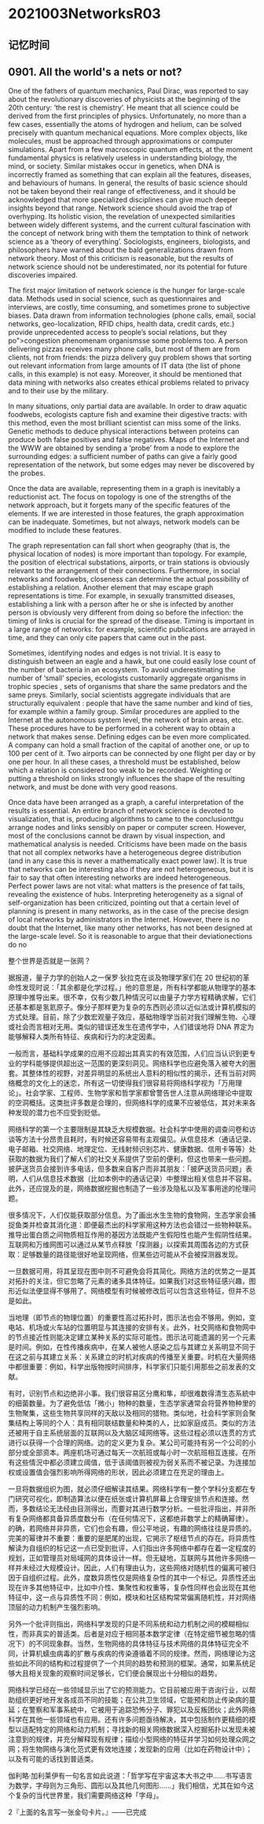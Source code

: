 # 2021003NetworksR03

## 记忆时间

## 0901. All the world's a nets or not?

One of the fathers of quantum mechanics, Paul Dirac, was reported to say about the revolutionary discoveries of physicists at the beginning of the 20th century: ‘the rest is chemistry’. He meant that all science could be derived from the first principles of physics. Unfortunately, no more than a few cases, essentially the atoms of hydrogen and helium, can be solved precisely with quantum mechanical equations. More complex objects, like molecules, must be approached through approximations or computer simulations. Apart from a few macroscopic quantum effects, at the moment fundamental physics is relatively useless in understanding biology, the mind, or society. Similar mistakes occur in genetics, when DNA is incorrectly framed as something that can explain all the features, diseases, and behaviours of humans. In general, the results of basic science should not be taken beyond their real range of effectiveness, and it should be acknowledged that more specialized disciplines can give much deeper insights beyond that range. Network science should avoid the trap of overhyping. Its holistic vision, the revelation of unexpected similarities between widely different systems, and the current cultural fascination with the concept of network bring with them the temptation to think of network science as a ‘theory of everything’. Sociologists, engineers, biologists, and philosophers have warned about the bald generalizations drawn from network theory. Most of this criticism is reasonable, but the results of network science should not be underestimated, nor its potential for future discoveries impaired.

The first major limitation of network science is the hunger for large-scale data. Methods used in social science, such as questionnaires and interviews, are costly, time consuming, and sometimes prone to subjective biases. Data drawn from information technologies (phone calls, email, social networks, geo-localization, RFID chips, health data, credit cards, etc.) provide unprecedented access to people’s social relations, but they po">congestion phenomenam organismsse some problems too. A person delivering pizzas receives many phone calls, but most of them are from clients, not from friends: the pizza delivery guy problem shows that sorting out relevant information from large amounts of IT data (the list of phone calls, in this example) is not easy. Moreover, it should be mentioned that data mining with networks also creates ethical problems related to privacy and to their use by the military.

In many situations, only partial data are available. In order to draw aquatic foodwebs, ecologists capture fish and examine their digestive tracts: with this method, even the most brilliant scientist can miss some of the links. Genetic methods to deduce physical interactions between proteins can produce both false positives and false negatives. Maps of the Internet and the WWW are obtained by sending a ‘probe’ from a node to explore the surrounding edges: a sufficient number of paths can give a fairly good representation of the network, but some edges may never be discovered by the probes.

Once the data are available, representing them in a graph is inevitably a reductionist act. The focus on topology is one of the strengths of the network approach, but it forgets many of the specific features of the elements. If we are interested in those features, the graph approximation can be inadequate. Sometimes, but not always, network models can be modified to include these features.

The graph representation can fall short when geography (that is, the physical location of nodes) is more important than topology. For example, the position of electrical substations, airports, or train stations is obviously relevant to the arrangement of their connections. Furthermore, in social networks and foodwebs, closeness can determine the actual possibility of establishing a relation. Another element that may escape graph representations is time. For example, in sexually transmitted diseases, establishing a link with a person after he or she is infected by another person is obviously very different from doing so before the infection: the timing of links is crucial for the spread of the disease. Timing is important in a large range of networks: for example, scientific publications are arrayed in time, and they can only cite papers that came out in the past.

Sometimes, identifying nodes and edges is not trivial. It is easy to distinguish between an eagle and a hawk, but one could easily lose count of the number of bacteria in an ecosystem. To avoid underestimating the number of ‘small’ species, ecologists customarily aggregate organisms in trophic species , sets of organisms that share the same predators and the same preys. Similarly, social scientists aggregate individuals that are structurally equivalent : people that have the same number and kind of ties, for example within a family group. Similar procedures are applied to the Internet at the autonomous system level, the network of brain areas, etc. These procedures have to be performed in a coherent way to obtain a network that makes sense. Defining edges can be even more complicated. A company can hold a small fraction of the capital of another one, or up to 100 per cent of it. Two airports can be connected by one flight per day or by one per hour. In all these cases, a threshold must be established, below which a relation is considered too weak to be recorded. Weighting or putting a threshold on links strongly influences the shape of the resulting network, and must be done with very good reasons.

Once data have been arranged as a graph, a careful interpretation of the results is essential. An entire branch of network science is devoted to visualization, that is, producing algorithms to came to the conclusionttgu arrange nodes and links sensibly on paper or computer screen. However, most of the conclusions cannot be drawn by visual inspection, and mathematical analysis is needed. Criticisms have been made on the basis that not all complex networks have a heterogeneous degree distribution (and in any case this is never a mathematically exact power law). It is true that networks can be interesting also if they are not heterogeneous, but it is fair to say that often interesting networks are indeed heterogeneous. Perfect power laws are not vital: what matters is the presence of fat tails, revealing the existence of hubs. Interpreting heterogeneity as a signal of self-organization has been criticized, pointing out that a certain level of planning is present in many networks, as in the case of the precise design of local networks by administrators in the Internet. However, there is no doubt that the Internet, like many other networks, has not been designed at the large-scale level. So it is reasonable to argue that their deviationections do no

整个世界是否就是一张网？

据报道，量子力学的创始人之一保罗·狄拉克在谈及物理学家们在 20 世纪初的革命性发现时说：「其余都是化学过程。」他的意思是，所有科学都能从物理学的基本原理中推导出来。很不幸，仅有少数几种情況可以由量子力学方程精确求解，它们还基本都是氢氦原子。像分子那样更为复杂的东西则必须以近似法或计算机模拟的方式处理。目前，除了少数宏观量子效应，基础物理学当前对我们理解生物、心理或社会而言相对无用。类似的错误还发生在遗传学中，人们错误地将 DNA 界定为能够解释人类所有特征、疾病和行为的决定因素。

一般而言，基础科学成果的应用不应超出其真实的有效范围，人们应当认识到更专业的学科能够提供超出这一范围的更深刻洞见。网络科学也应避免落入被夸大的圈套。其整体性的视野，对差异明显的系统出人意料的相似性的揭示，还有当前对网络概念的文化上的迷恋，所有这一切使得我们很容易将网络科学视为「万用理论」。社会学家、工程师、生物学家和哲学家都曾警告世人注意从网络理论中提取的空洞概括。这类批评多数是合理的，但网络科学的成果不应被低估，其对未来各种发现的潜力也不应受到贬低。

网络科学的第一个主要限制是其缺乏大规模数据。社会科学中使用的调查问卷和访谈等方法十分昂贵且耗时，有时候还容易带有主观偏见。从信息技术（通话记录、电子邮箱、社交网络、地理定位、无线射频识别芯片、健康数据、信用卡等等）处获取的数据为我们了解人们的社交关系提供了空前的便利，但这也带来一些问题。披萨送货员会接到许多电话，但多数来自客户而非其朋友：「披萨送货员问题」表明，人们从信息技术数据（比如本例中的通话记录）中整理出相关信息并不容易。此外，还应提及的是，网络数据挖掘也制造了一些涉及隐私以及军事用途的伦理问题。

很多情况下，人们仅能获取部分信息。为了画出水生生物的食物网，生态学家会捕捉鱼类并检查其消化道：即便最杰出的科学家用这种方法也会错过一些物种联系。推导出蛋白质之间物质相互作用的基因方法既能产生假阳性也能产生假阴性结果。互联网和万维网图可以通过从某节点释放「探测器」以探索其周围各边的方式获取：足够数量的路径能很好地呈现网络，但某些边可能从不会被探测器发现。

一旦数据可用，将其呈现在图中则不可避免会将其简化。网络方法的优势之一是其对拓扑的关注，但它忽略了元素的诸多具体特征。如果我们对这些特征感兴趣，图形近似法便显得不够用了。网络模型有时候被修改后可以包含这些特征，但并不总是如此。

当地理（即节点的物理位置）的重要性高过拓扑时，图示法也会不够用。例如，变电站、机场或火车站的位置明显与其连接的安排有关。此外，社交网络和食物网中的节点接近性则能决定建立某种关系的实际可能性。图示法可能遗漏的另一个元素是时间。例如，在性传播疾病中，在某人被他人感染之后与其建立关系明显不同于在这之前与其建立关系：关系建立的时机对疾病的传播至关重要。时机在大量网络中都很重要：例如，科学出版物按时间排序，科学家们只能引用那些之前发表的文献。

有时，识别节点和边绝非小事。我们很容易区分鹰和隼，却很难数得清生态系統中的细菌数量。为了避免低估「微小」物种的数量，生态学家通常会将营养物种里的生物聚集，这些生物共享同样的天敌以及相同的猎物。类似地，社会科学家则会聚集结构上等同的个人：具有相同联结数量和种类的人，比如家庭成员。类似的方法还被用于自主系统层面的互联网以及大脑区域网络等。这些过程必须以连贯的方式进行以获得一个合理的网络。边的定义更为复杂。某公司可能持有另一个公司的小部分或全部资本。两座机场可通过每天一次航班或每小时一次航班相互连接。在所有这些情況中都必须建立阈值，低于该阈值则被视为弱关系而不被记录。为连接加权或设置值会强烈影响所得网络的形状，因此必须建立在充足的理由上。

一旦将数据组织为图，就必须仔细解读其结果。网络科学有一整个学科分支都在专门研究可视化，即制造算法以便在纸张或计算机屏幕上合理安排节点和连接。然而，多数结论无法经由目测得出，而要对其进行数学分析。一些批评指出，并非所有复杂网络都具备异质度数分布（在任何情况下，这都绝非数学上的精确幂律）。的确，若网络并非异质，它们也会有趣，但公平地说，有趣的网络往往是异质的。完美的幂律并不重要：重要的是肥尾的出现，它掲示了枢纽节点的存在。将异质性解读为自组织的标记这一点已受到批评，人们指出许多网络中都存在着一定程度的规划，正如管理员对局域网的具体设计一样。但无疑地，互联网与其他许多网络一样并未经过大规模设计。因此，人们有理由认为，这些网络对随机性的偏离可被归因于自组织过程。此外，度数异质性仅是网络复杂性的其中一个标记。异质性还出现在许多其他特征中，比如中介性、集聚性和权重等，复杂性同样也会出现在其他特征中，这一点与异质性不同：例如，模块和社区结构常常偏离随机性，并对网络顶层的动力机制产生强烈影响。

另外一个批评则指出，网络科学发现的只是不同系统和动力机制之间的模糊相似性，而非真实的普适类。后者是对应于相同基本数学定律（在特定细节被忽略的情况下）的不同现象群。当然，生物网络的具体特征与技术网络的具体特征完全不同，计算机蠕虫病毒的扩散与疾病的传染遵循着不同的规律。然而，网络理论为这些如此不同的结构和过程提供了一个共同的趋势和预测的框架。通常，如果系统足够大且相关现象的观察时间足够长，它们便会展现出十分相似的趋势。

网络科学已经在一些领域显示出了它的预测能力。它目前被应用于咨询行业，以帮助组织更好地开发各成员不同的技能；在公共卫生领域，它能预和防止传染病的蔓延；在警察和军事系統中，它被用于追踪恐怖分子、罪犯以及反叛团伙；此外网络科学在其他一些领域也有应用。还有许多问题亟待解决，其中包括制作更精细的模型以适配特定的网络和动力机制；寻找新的相关网络数据深入挖掘拓扑以发现未被注意到的规律，并充分解释现有规律；描绘小型网络的特征并学习如何处理众网之网；将生物网络与演化范式更有效地连接；发现新的应用（比如在药物设计中）；以及有可能的话找到普适类。

伽利略·加利莱伊有一句名言如此说道：「哲学写在宇宙这本大书之中......书写语言为数学，字母则为三角形、圆形以及其他几何图形......」我们相信，尤其在如今这个复杂的当代世界里，我们需要网络这种「字母」。

2『上面的名言写一张金句卡片。』——已完成